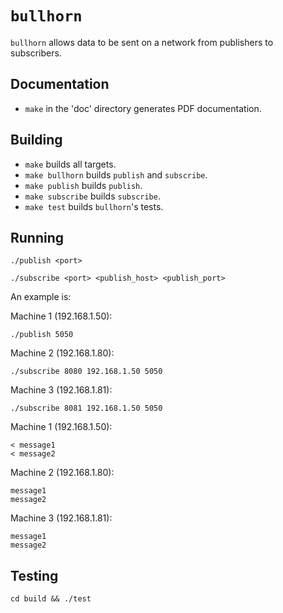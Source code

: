 # `bullhorn`

`bullhorn` allows data to be sent on a network from publishers to subscribers.

## Documentation

* `make` in the 'doc' directory generates PDF documentation.

## Building

* `make` builds all targets.
* `make bullhorn` builds `publish` and `subscribe`.
* `make publish` builds `publish`.
* `make subscribe` builds `subscribe`.
* `make test` builds `bullhorn`'s tests.

## Running

```
./publish <port>
```

```
./subscribe <port> <publish_host> <publish_port>
```

An example is:

Machine 1 (192.168.1.50):

```
./publish 5050
```

Machine 2 (192.168.1.80):

```
./subscribe 8080 192.168.1.50 5050
```

Machine 3 (192.168.1.81):

```
./subscribe 8081 192.168.1.50 5050
```

Machine 1 (192.168.1.50):

```
< message1
< message2
```

Machine 2 (192.168.1.80):

```
message1
message2
```

Machine 3 (192.168.1.81):

```
message1
message2
```

## Testing

```
cd build && ./test
```
